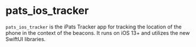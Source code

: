 # pats_ios_tracker
`pats_ios_tracker` is the iPats Tracker app for tracking the location of the phone in the context of the beacons. It runs on iOS 13+ and utilizes the new SwiftUI libraries. 